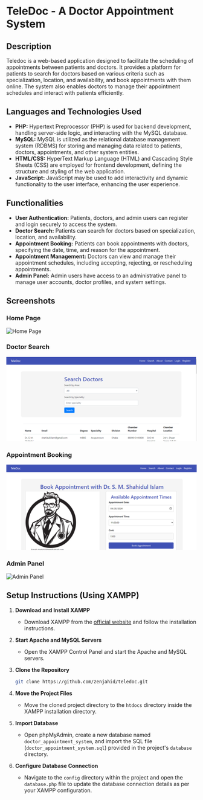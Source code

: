 # TeleDoc - A Doctor Appointment System

## Description

Teledoc is a web-based application designed to facilitate the scheduling of appointments between patients and doctors. It provides a platform for patients to search for doctors based on various criteria such as specialization, location, and availability, and book appointments with them online. The system also enables doctors to manage their appointment schedules and interact with patients efficiently.

## Languages and Technologies Used

- **PHP:** Hypertext Preprocessor (PHP) is used for backend development, handling server-side logic, and interacting with the MySQL database.
- **MySQL:** MySQL is utilized as the relational database management system (RDBMS) for storing and managing data related to patients, doctors, appointments, and other system entities.
- **HTML/CSS:** HyperText Markup Language (HTML) and Cascading Style Sheets (CSS) are employed for frontend development, defining the structure and styling of the web application.
- **JavaScript:** JavaScript may be used to add interactivity and dynamic functionality to the user interface, enhancing the user experience.

## Functionalities

- **User Authentication:** Patients, doctors, and admin users can register and login securely to access the system.
- **Doctor Search:** Patients can search for doctors based on specialization, location, and availability.
- **Appointment Booking:** Patients can book appointments with doctors, specifying the date, time, and reason for the appointment.
- **Appointment Management:** Doctors can view and manage their appointment schedules, including accepting, rejecting, or rescheduling appointments.
- **Admin Panel:** Admin users have access to an administrative panel to manage user accounts, doctor profiles, and system settings.

## Screenshots

### Home Page
![Home Page](screenshots/home.png)

### Doctor Search
![Doctor Search](screenshots/search.png)

### Appointment Booking
![Appointment Booking](screenshots/appointment.png)

### Admin Panel
![Admin Panel](screenshots/admin.png)

## Setup Instructions (Using XAMPP)

1. **Download and Install XAMPP**
   - Download XAMPP from the [official website](https://www.apachefriends.org/index.html) and follow the installation instructions.

2. **Start Apache and MySQL Servers**
   - Open the XAMPP Control Panel and start the Apache and MySQL servers.

3. **Clone the Repository**
   ```bash
   git clone https://github.com/zenjahid/teledoc.git
   
4. **Move the Project Files**
   - Move the cloned project directory to the `htdocs` directory inside the XAMPP installation directory.

5. **Import Database**
   - Open phpMyAdmin, create a new database named `doctor_appointment_system`, and import the SQL file (`doctor_appointment_system.sql`) provided in the project's `database` directory.

6. **Configure Database Connection**
   - Navigate to the `config` directory within the project and open the `database.php` file to update the database connection details as per your XAMPP configuration.
